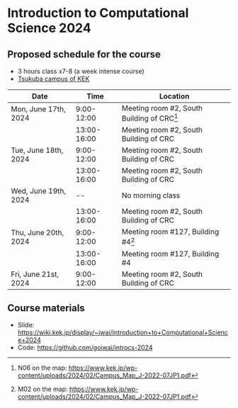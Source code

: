 # Introduction to Computational Science 2024

## Proposed schedule for the course

- 3 hours class x7-8 (a week intense course)
- [Tsukuba campus of KEK](https://www.kek.jp/en/access)

| Date | Time | Location |
| ---- | ---- | ---- |
| Mon, June 17th, 2024 | 9:00-12:00 | Meeting room #2, South Building of CRC[^crc] |
|  | 13:00-16:00 | Meeting room #2, South Building of CRC |
| Tue, June 18th, 2024 | 9:00-12:00 | Meeting room #2, South Building of CRC |
|  | 13:00-16:00 | Meeting room #2, South Building of CRC |
| Wed, June 19th, 2024 | -- | No morning class  |
|  | 13:00-16:00 | Meeting room #2, South Building of CRC |
| Thu, June 20th, 2024 | 9:00-12:00 | Meeting room #127, Building #4[^bld4] |
|  | 13:00-16:00 | Meeting room #127, Building #4 |
| Fri, June 21st, 2024 | 9:00-12:00 | Meeting room #2, South Building of CRC |

[^crc]: N06 on the map: <https://www.kek.jp/wp-content/uploads/2024/02/Campus_Map_J-2022-07JP1.pdf>
[^bld4]: M02 on the map: <https://www.kek.jp/wp-content/uploads/2024/02/Campus_Map_J-2022-07JP1.pdf>

## Course materials

- Slide: <https://wiki.kek.jp/display/~iwai/Introduction+to+Computational+Science+2024>
- Code: <https://github.com/goiwai/introcs-2024>
